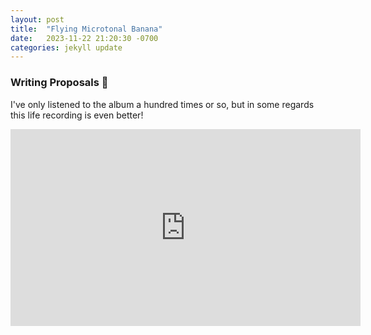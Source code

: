 ```yaml
---
layout: post
title:  "Flying Microtonal Banana"
date:   2023-11-22 21:20:30 -0700
categories: jekyll update
---
```


### Writing Proposals 🙂 

I've only listened to the album a hundred times or so, but in some regards this life recording is even better!

<iframe width="560" height="315" src="https://www.youtube.com/embed/Qxxz7Tgfsv4?si=8TxUZXZrVqNqtRd2" title="YouTube video player" frameborder="0" allow="accelerometer; autoplay; clipboard-write; encrypted-media; gyroscope; picture-in-picture; web-share" allowfullscreen></iframe>



